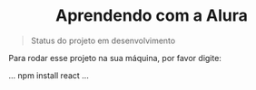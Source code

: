 <h1 align="center"> Aprendendo com a Alura </h1>

> Status do projeto em desenvolvimento

Para rodar esse projeto na sua máquina, por favor digite:

...
npm install react
...
